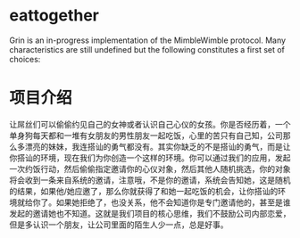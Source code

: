 # eattogether

Grin is an in-progress implementation of the MimbleWimble protocol. Many characteristics are still undefined but the following constitutes a first set of choices:


# 项目介绍

让屌丝们可以偷偷约见自己的女神或者认识自己心仪的女孩。你是否经历着，一个单身狗每天都和一堆有女朋友的男性朋友一起吃饭，心里的苦只有自己知，公司那么多漂亮的妹妹，我连搭讪的勇气都没有。其实你缺乏的不是搭讪的勇气，而是让你搭讪的环境，现在我们为你创造一个这样的环境。你可以通过我们的应用，发起一次约饭行动，然后偷偷指定邀请你的心仪对象，然后其他人随机挑选，你的对象将会收到一条来自系统的邀请，注意哦，不是你的邀请，系统会告知她，这是随机的结果，如果他/她应邀了，那么你就获得了和她一起吃饭的机会，让你搭讪的环境就给你了。如果她拒绝了，也没关系，他不会知道你是专门邀请他的，甚至是谁发起的邀请她也不知道。这就是我们项目的核心思维，我们不鼓励公司内部恋爱，但是多认识一个朋友，让公司里面的陌生人少一点，总是好事。